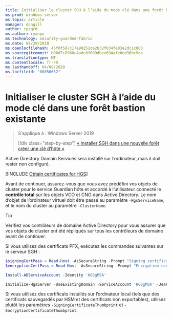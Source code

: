 ```yaml
---
title: Initialiser le cluster SGH à l’aide du mode clé dans une forêt bastion
ms.prod: windows-server
ms.topic: article
manager: dongill
author: rpsqrd
ms.author: ryanpu
ms.technology: security-guarded-fabric
ms.date: 08/29/2018
ms.openlocfilehash: 45f0f587c17e90251da2632f034fe03e2dc1c083
ms.sourcegitcommit: b00d7c8968c4adc8f699dbee694afe6ed36bc9de
ms.translationtype: MT
ms.contentlocale: fr-FR
ms.lasthandoff: 04/08/2020
ms.locfileid: "80856652"
---
```

# <a name="initialize-the-hgs-cluster-using-key-mode-in-an-existing-bastion-forest"></a>Initialiser le cluster SGH à l’aide du mode clé dans une forêt bastion existante

> S’applique à : Windows Server 2019
> 
> [!div class="step-by-step"]
> [« Installer SGH dans une nouvelle forêt](guarded-fabric-install-hgs-in-a-bastion-forest.md)
> [créer une clé d’hôte »](guarded-fabric-create-host-key.md)

Active Directory Domain Services sera installé sur l’ordinateur, mais il doit rester non configuré.

[!INCLUDE [Obtain certificates for HGS](../../../includes/guarded-fabric-initialize-hgs-default-step-two.md)] 

Avant de continuer, assurez-vous que vous avez prédéfini vos objets de cluster pour le service Guardian hôte et accordé à l’utilisateur connecté le **contrôle total** sur les objets VCO et CNO dans Active Directory.
Le nom d’objet de l’ordinateur virtuel doit être passé au paramètre `-HgsServiceName`, et le nom du cluster au paramètre `-ClusterName`.

> [!TIP]
> Vérifiez vos contrôleurs de domaine Active Directory pour vous assurer que vos objets de cluster ont été répliqués sur tous les contrôleurs de domaine avant de continuer.

Si vous utilisez des certificats PFX, exécutez les commandes suivantes sur le serveur SGH :

```powershell
$signingCertPass = Read-Host -AsSecureString -Prompt "Signing certificate password"
$encryptionCertPass = Read-Host -AsSecureString -Prompt "Encryption certificate password"

Install-ADServiceAccount -Identity 'HGSgMSA'

Initialize-HgsServer -UseExistingDomain -ServiceAccount 'HGSgMSA' -JeaReviewersGroup 'HgsJeaReviewers' -JeaAdministratorsGroup 'HgsJeaAdmins' -HgsServiceName 'HgsService' -ClusterName 'HgsCluster' -SigningCertificatePath '.\signCert.pfx' -SigningCertificatePassword $signPass -EncryptionCertificatePath '.\encCert.pfx' -EncryptionCertificatePassword $encryptionCertPass -TrustHostKey
```

Si vous utilisez des certificats installés sur l’ordinateur local (tels que des certificats sauvegardés par HSM et des certificats non exportables), utilisez plutôt les paramètres `-SigningCertificateThumbprint` et `-EncryptionCertificateThumbprint`.

